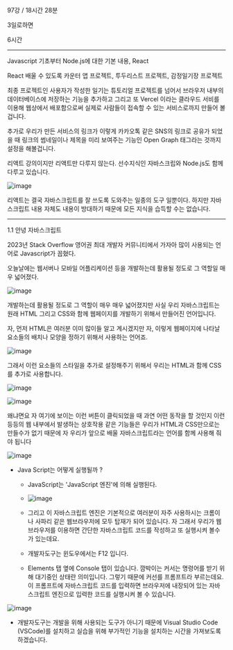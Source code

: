 97강 / 18시간 28분

3일로하면

6시간

-------------------------------------------------------------------------------------------------------------------------------

Javascript 기초부터 Node.js에 대한 기본 내용, React

React 배울 수 있도록 카운터 앱 프로젝트, 투두리스트 프로젝트, 감정일기장 프로젝트

최종 프로젝트인 사용자가 작성한 일기는 튜토리얼 프로젝트를 넘어서 브라우저 내부의 데이터베이스에 저장하는 기능을 추가하고 그리고 또 Vercel 이라는 클라우드 서비를 이용해 웹상에서 배포함으로써 실제로 사람들이 접속할 수 있는 서비스로까지 만들어 볼겁니다.

추가로 우리가 만든 서비스의 링크가 이렇게 카카오톡 같은 SNS의 링크로 공유가 되었을 때 링크의 썸네일이나 제목을 미리 보여주는 기능인 Open Graph 태그라는 것까지 설정을 해볼겁니다.

리액트 강의이지만 리액트만 다루지 않는다. 선수지식인 자바스크립와 Node.js도 함께 다루고 있습니다.

![image](https://github.com/user-attachments/assets/ced447dd-d027-4f44-a281-54df801c0683)

리액트는 결국 자바스크립트를 잘 쓰도록 도와주는 일종의 도구 일뿐이다. 하지만 자바스크립트 내용 자체도 내용이 방대하기 때문에 모든 지식을 습득할 수는 없습니다. 

-------------------------------------------------------------------------------------------------------------------------------

1.1  안녕 자바스크립트

2023년 Stack Overflow 영어권 최대 개발자 커뮤니티에서 가자아 많이 사용되는 언어로 Javascript가 꼽혔다. 

오늘날에는 웹서버나 모바일 어플리케이션 등을 개발하는데 활용될 정도로 그 역할일 매우 넓어졌다.

![image](https://github.com/user-attachments/assets/a7095a7d-9704-4fd4-977c-2f3ef4747e23)

개발하는데 활용될 정도로 그 역할이 매우 매우 넓어졌지만 사실 우리 자바스크립트는 원래 HTML 그리고 CSS와 함께 웹페이지를 개발하기 위해서 만들어진 언어입니다.

자, 먼저 HTML은 여러분 이미 많이들 알고 계시겠지만 자, 이렇게 웹페이지에 나타날 요소들의 배치나 모양을 정하기 위해서 사용하는 언어죠.

![image](https://github.com/user-attachments/assets/42c5994d-3d4a-4404-ac23-ecd7b38c53c3)

그래서 이런 요소들의 스타일을 추가로 설정해주기 위해서 우리는 HTML과 함께 CSS를 추가로 사용합니다.

![image](https://github.com/user-attachments/assets/a0f6d030-9117-4f82-a06d-a8d6313506ce)

![image](https://github.com/user-attachments/assets/ef00f283-6c7d-4f7c-bced-c5579c9b6ef7)

왜냐면요 자 여기에 보이는 이런 버튼이 클릭되었을 때 과연 어떤 동작을 할 것인지 이런 등등의 웹 내부에서 발생하는 상호작용 같은 기능들은 우리가 HTML과 CSS만으로는 만들수가 없기 때문에 자 우리가 앞으로 배울 자바스크립트라는 언어를 함께 사용해 줘야 됩니다

![image](https://github.com/user-attachments/assets/7bf8fdb1-3ca8-4a8a-9717-78124fd8a223)

* Java Script는 어떻게 실행될까 ?

  * JavaScript는 'JavaScript 엔진'에 의해 실행된다.
 
  * ![image](https://github.com/user-attachments/assets/80b7b506-7c3f-4698-8e72-974b92012ee5)
 
  * 그리고 이 자바스크립트 엔진은 기본적으로 여러분이 자주 사용하시는 크롬이나 사파리 같은 웹브라우저에 모두 탑재가 되어 있습니다. 자 그래서 우리가 웹브라우저를 이용하면 간단한 자바스크립트 코드를 작성하고 또 실행시켜 볼수가 있는데요.
 
  * 개발자도구는 윈도우에서는 F12 입니다.
  * Elements 탭 옆에 Console 탭이 있습니다. 깜박이는 커서는 명령어를 받기 위해 대기중인 상태란 의미입니다. 그렇기 때문에 커선를 프롬프트라 부르는데요. 이 프롬프트에 자바스크립트 코드를 입력하면 브라우저에 내장되어 있는 자바스크립트 엔진으로 입력한 코드를 실행시켜 볼 수 있습니다.

![image](https://github.com/user-attachments/assets/b8ed6817-9e06-4aeb-bc99-b79679d62f7c)

* 개발자도구는 개발을 위해 사용되는 도구가 아니기 때문에 Visual Studio Code (VSCode)를 설치하고 실습을 위해 부가적인 기능을 설치하는 시간을 가져보도록 하겠습니다.

  
